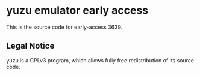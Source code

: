 yuzu emulator early access
=============

This is the source code for early-access 3639.

## Legal Notice

yuzu is a GPLv3 program, which allows fully free redistribution of its source code.